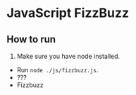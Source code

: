# JavaScript FizzBuzz

## How to run

1. Make sure you have node installed.
- Run `node ./js/fizzbuzz.js`.
- ???
- Fizzbuzz